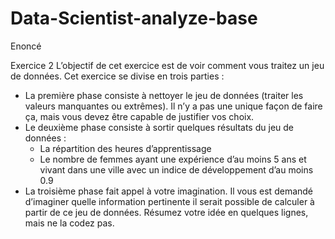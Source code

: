 # Data-Scientist-analyze-base

Enoncé

Exercice 2
L’objectif de cet exercice est de voir comment vous traitez un jeu de données. Cet exercice se divise en trois parties :
- La première phase consiste à nettoyer le jeu de données (traiter les valeurs manquantes ou extrêmes). Il n’y a pas une unique façon de faire ça, mais vous devez être capable de justifier vos choix.
-  Le deuxième phase consiste à sortir quelques résultats du jeu de données :
    - La répartition des heures d’apprentissage
    - Le nombre de femmes ayant une expérience d’au moins 5 ans et vivant dans
une ville avec un indice de développement d’au moins 0.9
- La troisième phase fait appel à votre imagination. Il vous est demandé d’imaginer quelle information pertinente il serait possible de calculer à partir de ce jeu de données. 
Résumez votre idée en quelques lignes, mais ne la codez pas.

